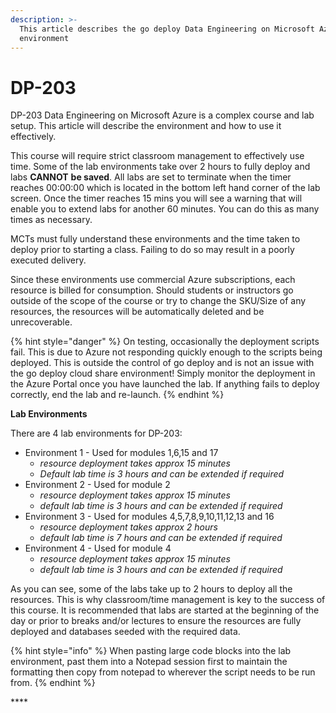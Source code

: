 ```yaml
---
description: >-
  This article describes the go deploy Data Engineering on Microsoft Azure lab
  environment
---
```


# DP-203

DP-203 Data Engineering on Microsoft Azure is a complex course and lab setup.  This article will describe the environment and how to use it effectively.

This course will require strict classroom management to effectively use time.  Some of the lab environments take over 2 hours to fully deploy and labs **CANNOT** **be saved**.  All labs are set to terminate when the timer reaches 00:00:00 which is located in the bottom left hand corner of the lab screen.  Once the timer reaches 15 mins you will see a warning that will enable you to extend labs for another 60 minutes.  You can do this as many times as necessary.

MCTs must fully understand these environments and the time taken to deploy prior to starting a class.  Failing to do so may result in a poorly executed delivery.

Since these environments use commercial Azure subscriptions, each resource is billed for consumption. Should students or instructors go outside of the scope of the course or try to change the SKU/Size of any resources, the resources will be automatically deleted and be unrecoverable.

{% hint style="danger" %}
On testing, occasionally the deployment scripts fail.  This is due to Azure not responding quickly enough to the scripts being deployed.  This is outside the control of go deploy and is not an issue with the go deploy cloud share environment!  Simply monitor the deployment in the Azure Portal once you have launched the lab.  If anything fails to deploy correctly, end the lab and re-launch.
{% endhint %}

**Lab Environments**  
  
There are 4 lab environments for DP-203:

* Environment 1 - Used for modules 1,6,15 and 17
  * _resource deployment takes approx 15 minutes_
  * _Default lab time is 3 hours and can be extended if required_
* Environment 2 - Used for module 2
  * _resource deployment takes approx 15 minutes_
  * _default lab time is 3 hours and can be extended if required_
* Environment 3 - Used for modules 4,5,7,8,9,10,11,12,13 and 16
  * _resource deployment takes approx 2 hours_
  * _default lab time is 7 hours and can be extended if required_
* Environment 4 - Used for module 4
  * _resource deployment takes approx 15 minutes_
  * _default lab time is 3 hours and can be extended if required_

As you can see, some of the labs take up to 2 hours to deploy all the resources.  This is why classroom/time management is key to the success of this course.  It is recommended that labs are started at the beginning of the day or prior to breaks and/or lectures to ensure the resources are fully deployed and databases seeded with the required data.

{% hint style="info" %}
When pasting large code blocks into the lab environment, past them into a Notepad session first to maintain the formatting then copy from notepad to wherever the script needs to be run from.
{% endhint %}



\*\*\*\*



